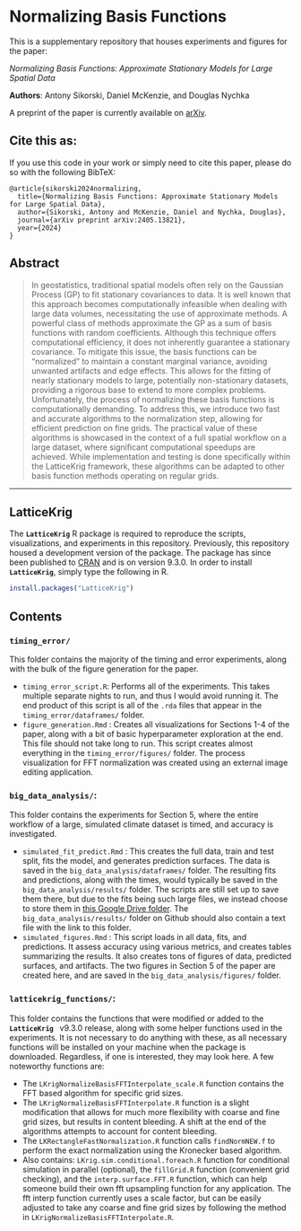 # Normalizing Basis Functions

This is a supplementary repository that houses experiments and figures for the paper: 

*Normalizing Basis Functions: Approximate Stationary Models for Large Spatial Data*

**Authors**: Antony Sikorski, Daniel McKenzie, and Douglas Nychka

A preprint of the paper is currently available on [arXiv](https://arxiv.org/abs/2405.13821).

## Cite this as: 

If you use this code in your work or simply need to cite this paper, please do so with the following BibTeX: 

```{bibtex}
@article{sikorski2024normalizing,
  title={Normalizing Basis Functions: Approximate Stationary Models for Large Spatial Data},
  author={Sikorski, Antony and McKenzie, Daniel and Nychka, Douglas},
  journal={arXiv preprint arXiv:2405.13821},
  year={2024}
}
```

## Abstract

> In geostatistics, traditional spatial models often rely on the Gaussian Process (GP) to fit stationary covariances to data. It is well known that this approach becomes computationally infeasible when dealing with large data volumes, necessitating the use of approximate methods. A powerful class of methods approximate the GP as a sum of basis functions with random coefficients. Although this technique offers computational efficiency, it does not inherently guarantee a stationary covariance. To mitigate this issue, the basis functions can be “normalized” to maintain a constant marginal variance, avoiding unwanted artifacts and edge effects. This allows for the fitting of nearly stationary models to large, potentially non-stationary datasets, providing a rigorous base to extend to more complex problems. Unfortunately, the process of normalizing these basis functions is computationally demanding. To address this, we introduce two fast and accurate algorithms to the normalization step, allowing for efficient prediction on fine grids. The practical value of these algorithms is showcased in the context of a full spatial workflow on a large dataset, where significant computational speedups are achieved. While implementation and testing is done specifically within the LatticeKrig framework, these algorithms can be adapted to other basis function methods operating on regular grids. 

---

## LatticeKrig

The **`LatticeKrig`** R package is required to reproduce the scripts, visualizations, and experiments in this repository. Previously, this repository housed a development version of the package. The package has since been published to [CRAN](https://cran.r-project.org/web/packages/LatticeKrig/) and is on version 9.3.0. In order to install **`LatticeKrig`**, simply type the following in R. 
```R
install.packages("LatticeKrig") 
```

## Contents

### `timing_error/` 

This folder contains the majority of the timing and error experiments, along with the bulk of the figure generation for the paper. 
- `timing_error_script.R`:  Performs all of the experiments. This takes multiple separate nights to run, and thus I would avoid running it. The end product of this script is all of the `.rda` files that appear in the `timing_error/dataframes/` folder.
- `figure_generation.Rmd` :  Creates all visualizations for Sections 1-4 of the paper, along with a bit of basic hyperparameter exploration at the end. This file should not take long to run. This script creates almost everything in the `timing_error/figures/` folder. The process visualization for FFT normalization was created using an external image editing application.

### `big_data_analysis/`:
This folder contains the experiments for Section 5, where the entire workflow of a large, simulated climate dataset is timed, and accuracy is investigated.

- `simulated_fit_predict.Rmd` : This creates the full data, train and test split, fits the model, and generates prediction surfaces. The data is saved in the `big_data_analysis/dataframes/` folder. The resulting fits and predictions, along with the times, would typically be saved in the `big_data_analysis/results/` folder. The scripts are still set up to save them there, but due to the fits being such large files, we instead choose to store them in [this Google Drive folder](https://drive.google.com/drive/folders/1zPAspblrd8kHy2XLfZfRspxae5X4__HI?usp=sharing). The `big_data_analysis/results/` folder on Github should also contain a text file with the link to this folder.
- `simulated_figures.Rmd` : This script loads in all data, fits, and predictions. It assess accuracy using various metrics, and creates tables summarizing the results. It also creates tons of figures of data, predicted surfaces, and artifacts. The two figures in Section 5 of the paper are created here, and are saved in the `big_data_analysis/figures/` folder. 

### `latticekrig_functions/`:
This folder contains the functions that were modified or added to the **`LatticeKrig `** v9.3.0 release, along with some helper functions used in the experiments. It is not necessary to do anything with these, as all necessary functions will be installed on your machine when the package is downloaded. Regardless, if one is interested, they may look here. A few noteworthy functions are: 

- The `LKrigNormalizeBasisFFTInterpolate_scale.R` function contains the FFT based algorithm for specific grid sizes. 
- The `LKrigNormalizeBasisFFTInterpolate.R` function is a slight modification that allows for much more flexibility with coarse and fine grid sizes, but results in content bleeding. A shift at the end of the algorithms attempts to account for content bleeding. 
- The `LKRectangleFastNormalization.R` function calls `findNormNEW.f` to perform the exact normalization using the Kronecker based algorithm. 
- Also contains: `LKrig.sim.conditional.foreach.R` function for conditional simulation in parallel (optional), the `fillGrid.R` function (convenient grid checking), and the `interp.surface.FFT.R` function, which can help someone build their own fft upsampling function for any application. The fft interp function currently uses a scale factor, but can be easily adjusted to take any coarse and fine grid sizes by following the method in `LKrigNormalizeBasisFFTInterpolate.R`. 


